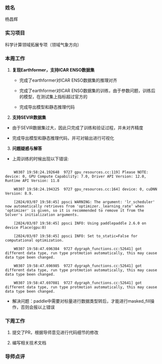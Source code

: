 ### 姓名

杨昌辉

### 实习项目

科学计算领域拓展专项（领域气象方向）

### 本周工作

1. **复现Earthformer，支持ICAR ENSO数据集**
 
	- 完成了earthformer对ICAR ENSO数据集的推理对齐
	
	- 完成了earthformer对ICAR ENSO数据集的训练，由于参数问题，训练后的模型，在测试集上指标超过官方的
	
	- 完成导出模型和静态推理代码


2. **支持SEVIR数据集**

  - 由于SEVIR数据集过大，因此只完成了训练和验证过程，并未对齐精度
  
  - 完成导出模型和静态推理代码，并可对输出进行可视化
  

3. **问题疑惑与解答**
  * 上周训练的时候出现以下错误:
      
```

    W0307 19:58:24.192648  9727 gpu_resources.cc:119] Please NOTE: device: 0, GPU Compute Capability: 7.0, Driver API Version: 12.0, Runtime API Version: 11.8

    W0307 19:58:24.194325  9727 gpu_resources.cc:164] device: 0, cuDNN Version: 8.9.

    [2024/03/07 19:58:45] ppsci WARNING: The argument: 'lr_scheduler' now automatically retrieves from 'optimizer._learning_rate' when 'optimizer' is given, so it is recommended to remove it from the Solver's initialization arguments.

    [2024/03/07 19:58:45] ppsci INFO: Using paddlepaddle 2.6.0 on device Place(gpu:0)

    [2024/03/07 19:58:45] ppsci INFO: Set to_static=False for computational optimization.

    W0307 19:58:47.696384  9727 dygraph_functions.cc:52641] got different data type, run type protmotion automatically, this may cause data type been changed.

    W0307 19:58:47.696985  9727 dygraph_functions.cc:52641] got different data type, run type protmotion automatically, this may cause data type been changed.

    W0307 19:58:47.697081  9727 dygraph_functions.cc:52641] got different data type, run type protmotion automatically, this may cause data type been changed.
```

  - 解决问题：paddle中需要对标量进行数据类型转后，才能进行masked_fill操作，否则会报以上错误
   	
  
### 下周工作

1. 提交了PR，根据导师意见进行代码细节的修改

2. 编写相关技术文档

### 导师点评

